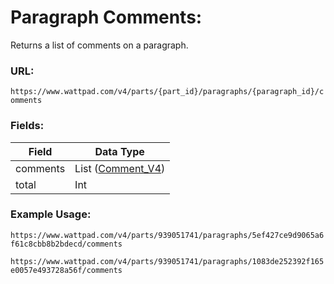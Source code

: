 # Paragraph Comments:

Returns a list of comments on a paragraph.

### URL:

`https://www.wattpad.com/v4/parts/{part_id}/paragraphs/{paragraph_id}/comments`

### Fields:

| Field | Data Type |
|-|-|
| comments | List ([Comment_V4](../Data_Types/Comment_V4.md)) |
| total | Int |

### Example Usage:

`https://www.wattpad.com/v4/parts/939051741/paragraphs/5ef427ce9d9065a6f61c8cbb8b2bdecd/comments`

`https://www.wattpad.com/v4/parts/939051741/paragraphs/1083de252392f165e0057e493728a56f/comments`